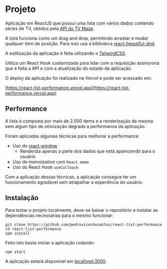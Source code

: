 # Projeto

Aplicação em ReactJS que possui uma lista com vários dados contendo séries de TV, obtidos pela [API do TV Maze](http://www.tvmaze.com/api).

A lista funciona como um drag and drop, permitindo arrastar e mudar qualquer item de posição. Para isso usa a biblioteca [react-beautiful-dnd](https://github.com/atlassian/react-beautiful-dnd).

A estilização da aplicação é feita utilizando o [TailwindCSS](https://tailwindcss.com).

Utiliza um React Hook customizado para lidar com a requisição assíncrona que é feita a API e com a atualização do estado da aplicação.

O deploy da aplicação foi realizado na Vercel e pode ser acessado em:

[https://react-list-performance.vercel.app](https://react-list-performance.vercel.app)

## Performance

A lista é composta por mais de 2.000 items e a renderização da mesma sem algum tipo de otimização degrada a performance da aplicação.

Foram aplicadas algumas técnicas para melhorar a performance:

- Uso do [react-window](https://github.com/bvaughn/react-window)
  * Renderiza apenas a parte dos dados que está aparecendo para o usuário
- Uso de memoization com `React memo`
- Uso do React Hook `useCallback`

Com a aplicação dessas técnicas, a aplicação consegue ter um funcionamento agradável sem atrapalhar a experiência do usuário.

## Instalação

Para testar o projeto localmente, deve-se baixar o repositório e instalar as dependências necessárias para o mesmo funcionar:

```
git clone https://github.com/pedrovicentesantos/react-list-performance
cd react-list-performance
npm install
```

Feito isto basta iniciar a aplicação rodando:

```
npm start
```

A aplicação estará disponível em [localhost:3000](http://localhost:3000).